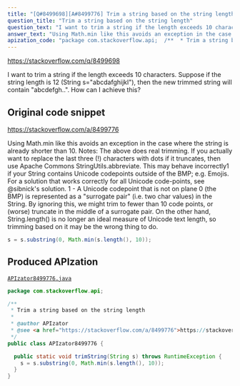 ```yaml
---
title: "[Q#8499698][A#8499776] Trim a string based on the string length"
question_title: "Trim a string based on the string length"
question_text: "I want to trim a string if the length exceeds 10 characters. Suppose if the string length is 12 (String s=\"abcdafghijkl\"), then the new trimmed string will contain \"abcdefgh..\". How can I achieve this?"
answer_text: "Using Math.min like this avoids an exception in the case where the string is already shorter than 10. Notes: The above does real trimming.  If you actually want to replace the last three (!) characters with dots if it truncates, then use Apache Commons StringUtils.abbreviate. This may behave incorrectly1 if your String contains Unicode codepoints outside of the BMP; e.g. Emojis.  For a solution that works correctly for all Unicode code-points, see @sibnick's solution. 1 - A Unicode codepoint that is not on plane 0 (the BMP) is represented as a \"surrogate pair\" (i.e. two char values) in the String.  By ignoring this, we might trim to fewer than 10 code points, or (worse) truncate in the middle of a surrogate pair.  On the other hand, String.length() is no longer an ideal measure of Unicode text length, so trimming based on it may be the wrong thing to do."
apization_code: "package com.stackoverflow.api;  /**  * Trim a string based on the string length  *  * @author APIzator  * @see <a href=\"https://stackoverflow.com/a/8499776\">https://stackoverflow.com/a/8499776</a>  */ public class APIzator8499776 {    public static void trimString(String s) throws RuntimeException {     s = s.substring(0, Math.min(s.length(), 10));   } }"
---
```


https://stackoverflow.com/q/8499698

I want to trim a string if the length exceeds 10 characters.
Suppose if the string length is 12 (String s=&quot;abcdafghijkl&quot;), then the new trimmed string will contain &quot;abcdefgh..&quot;.
How can I achieve this?



## Original code snippet

https://stackoverflow.com/a/8499776

Using Math.min like this avoids an exception in the case where the string is already shorter than 10.
Notes:
The above does real trimming.  If you actually want to replace the last three (!) characters with dots if it truncates, then use Apache Commons StringUtils.abbreviate.
This may behave incorrectly1 if your String contains Unicode codepoints outside of the BMP; e.g. Emojis.  For a solution that works correctly for all Unicode code-points, see @sibnick&#x27;s solution.
1 - A Unicode codepoint that is not on plane 0 (the BMP) is represented as a &quot;surrogate pair&quot; (i.e. two char values) in the String.  By ignoring this, we might trim to fewer than 10 code points, or (worse) truncate in the middle of a surrogate pair.  On the other hand, String.length() is no longer an ideal measure of Unicode text length, so trimming based on it may be the wrong thing to do.

```java
s = s.substring(0, Math.min(s.length(), 10));
```

## Produced APIzation

[`APIzator8499776.java`](https://github.com/pasqualesalza/apization-temp-data/raw/master/apizations/java/APIzator8499776.java)

```java
package com.stackoverflow.api;

/**
 * Trim a string based on the string length
 *
 * @author APIzator
 * @see <a href="https://stackoverflow.com/a/8499776">https://stackoverflow.com/a/8499776</a>
 */
public class APIzator8499776 {

  public static void trimString(String s) throws RuntimeException {
    s = s.substring(0, Math.min(s.length(), 10));
  }
}

```